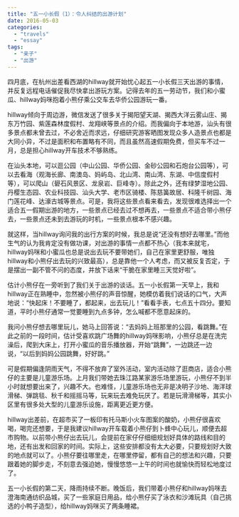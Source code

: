 ```yaml
---
title: "五一小长假（1）：令人纠结的出游计划"
date: 2016-05-03
categories: 
  - "travels"
  - "essay"
tags: 
  - "亲子"
  - "出游"
---
```


四月底，在杭州出差看西湖的hillway就开始忧心起五一小长假三天出游的事情，并反复远程电话催促我尽快拿出游玩方案。记得去年的五一劳动节，我们和小蜜瓜、hillway妈咪抱着小熊仔乘公交车去华侨公园游玩一番。

hillway倾向于周边游，微信发送了很多关于揭阳望天湖、揭西大洋云雾山庄、揭东万竹园、紫莲森林度假村、龙翔峡等景点的介绍。而我偏向于本地游，汕头有很多景点都未曾去过，不必舍近而求远，仔细研究游客晒图发现众多人造景点也都是大同小异，不过是面积和布置略有不同，而且虽然高速假期免费，但买车不过一月，总是担心hillway开车技术不够熟练。

在汕头本地，可以逛公园（中山公园、华侨公园、金砂公园和石炮台公园等），可以去看海（观海长廊、南澳岛、妈屿岛、北山湾、南山湾、东湖、中信度假村等），可以爬山（礐石风景区、龙泉岩、巨峰寺）。除此之外，还有绿梦湿地公园、丹樱生态园、农业科技园、汕头大学、老市区骑楼、陈慈簧故居、科隆千树园、海门莲花峰、达濠古城等景点。可是，我将这些景点看来看去，发现很难选择出一个适合五一假期出游的地方，一些景点已经去过不想再去，一些景点不适合带小熊仔去，一些景点还未到去游玩的时机，一些景点根本不感兴趣。

就这样，当hillway询问我的出行方案的时候，我总是说“还没有想好去哪里。”而他生气的认为我肯定没有做功课，对出游的事情一点都不热心（我本来就宅，hillway妈咪和小蜜瓜也总是说出去玩不要带她们，自己在家里更舒服，唯独hillway和小熊仔出去玩的兴致最高），总是靠他一个人考虑，而又被反复否定，于是摆出一副不管不问的态度，并放下话来“干脆在家里睡三天觉好啦”。

估计小熊仔在一旁听到了我们关于出游的谈话。五一小长假第一天早上，我和hillway正在熟睡中，忽然被小熊仔的声音惊醒，她模仿着我们说话的口气，大声地说：“快起床！不要睡了，都起来，出去玩儿！”看看手表，七点五十四分。要知道，平时小熊仔通常一觉要睡到九点多钟，怎么喊都不愿意起床的。

我问小熊仔想去哪里玩儿，她马上回答说：“去妈妈上班那里的公园，看跳舞。”在此之前的一段时间，估计受喜欢跳广场舞的hillway妈咪影响，小熊仔总是在洗完澡后，爬到大床上，打开小蜜瓜的音乐播放器，开始“跳舞”，一边跳还一边说，“以后到妈妈公园跳舞，好好跳。”

可是假期偏逢阴雨天气，不得不放弃了室外活动，室内活动除了逛商店，适合小熊仔的主要是儿童游乐场。上月我们带她去珠江路某家游乐场里游玩，小熊仔不到半小时就想要出来了，兴趣不大。也难怪，儿童游乐场也无非是决明子沙地、海洋球滑梯、弹跳毯、秋千和摇摇马等，玩来玩去难免玩厌了。若是玩滑滑梯等，其实小区里有很多处大型的儿童游乐设施，距离更近更方便。

hillway出差前，在超市买了一板印有托马斯小火车图案的酸奶，小熊仔很喜欢喝，喝完还想要，于是我建议hillway开车载着小熊仔到卜蜂中心玩儿，顺便去超市购物。以前带小熊仔出去玩儿，会提前在家仔仔细细规划好具体的路线和目的地，还有出发和回家的时间。实际上，这些安排都没有太大必要，只要规划好大致的地点就可以了。小熊仔要往哪里走，在哪里停留，都有自己的想法和兴趣，只要跟着她的脚步走，不刻意去强迫她，慢慢悠悠一上午的时间也就愉快而轻松地度过了。

五一小长假的第二天，降雨持续不断。晚饭后，我们带着小熊仔和hillway妈咪去澄海南通纺织品城，买了一些家庭日用品，给小熊仔买了泳衣和沙滩玩具（自己挑选的小鸭子造型），给hillway妈咪买了两条睡裙。
